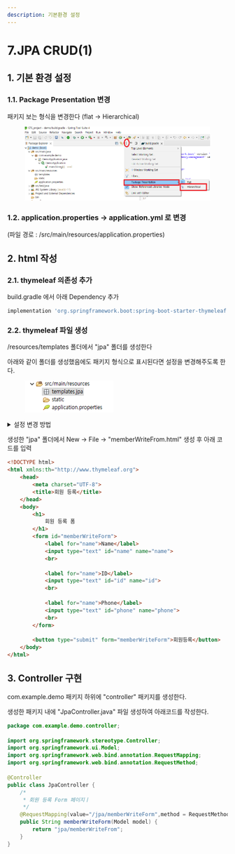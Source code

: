 ```yaml
---
description: 기본환경 설정
---
```


# 7.JPA CRUD(1)

## 1. 기본 환경 설정

### 1.1. Package Presentation 변경

패키지 보는 형식을 변경한다 (flat -> Hierarchical)

<figure><img src="../.gitbook/assets/Package Presentation 변경 (1).png" alt=""><figcaption></figcaption></figure>

### 1.2. application.properties -> application.yml 로 변경

(파일 경로 : /src/main/resources/application.properties)



## 2. html 작성

### 2.1.  thymeleaf 의존성 추가

build.gradle 에서 아래 Dependency 추가

```gradle
implementation 'org.springframework.boot:spring-boot-starter-thymeleaf'
```

### 2.2. thymeleaf 파일 생성

/resources/templates 폴더에서 "jpa" 폴더를 생성한다

아래와 같이 폴더를 생성했음에도 패키지 형식으로 표시된다면 설정을 변경해주도록 한다.

<div align="left">

<figure><img src="../.gitbook/assets/image.png" alt=""><figcaption></figcaption></figure>

</div>

<details>

<summary>설정 변경 방법</summary>

1.  프로젝트 우클릭 > Properties > Java Bulid Path > Source 탭 \
    하단에  /src/main/resources - Excluded - Edit 클릭\


    <figure><img src="../.gitbook/assets/패턴지정1 (2).PNG" alt=""><figcaption></figcaption></figure>
2.  Exclusion patterns의 Add를 선택하고 \*\* 를 입력 후 적용\


    <figure><img src="../.gitbook/assets/패턴지정2 (4).PNG" alt=""><figcaption></figcaption></figure>
3. 적용 확인\
   ![](<../.gitbook/assets/image (10).png>)

</details>

생성한 "jpa" 폴더에서 New -> File -> "memberWriteFrom.html" 생성 후 아래 코드를 입력

```html
<!DOCTYPE html>
<html xmlns:th="http://www.thymeleaf.org">
	<head>
		<meta charset="UTF-8">
		<title>회원 등록</title>
	</head>
	<body>
		<h1>
			회원 등록 폼
		</h1>
		<form id="memberWriteForm">
			<label for="name">Name</label>
			<input type="text" id="name" name="name">
			<br>

			<label for="name">ID</label>
			<input type="text" id="id" name="id">
			<br>
			
			<label for="name">Phone</label>
			<input type="text" id="phone" name="phone">
			<br>			
		</form>
		
		<button type="submit" form="memberWriteForm">회원등록</button>
	</body>
</html>
```

## 3. Controller 구현

com.example.demo 패키지 하위에 "controller" 패키지를 생성한다.

생성한 패키지 내에 "JpaController.java" 파일 생성하여 아래코드를 작성한다.

```java
package com.example.demo.controller;

import org.springframework.stereotype.Controller;
import org.springframework.ui.Model;
import org.springframework.web.bind.annotation.RequestMapping;
import org.springframework.web.bind.annotation.RequestMethod;

@Controller
public class JpaController {
	/*
	 * 회원 등록 Form 페이지ㅣ
	 */
	@RequestMapping(value="/jpa/memberWriteForm",method = RequestMethod.GET)
	public String memberWriteForm(Model model) {
		return "jpa/memberWriteFrom";
	}
}

```


